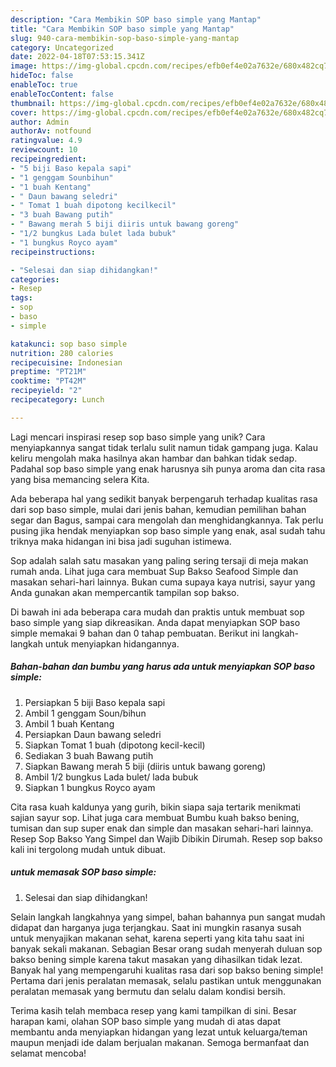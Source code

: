 ```yaml
---
description: "Cara Membikin SOP baso simple yang Mantap"
title: "Cara Membikin SOP baso simple yang Mantap"
slug: 940-cara-membikin-sop-baso-simple-yang-mantap
category: Uncategorized
date: 2022-04-18T07:53:15.341Z
image: https://img-global.cpcdn.com/recipes/efb0ef4e02a7632e/680x482cq70/sop-baso-simple-foto-resep-utama.jpg
hideToc: false
enableToc: true
enableTocContent: false
thumbnail: https://img-global.cpcdn.com/recipes/efb0ef4e02a7632e/680x482cq70/sop-baso-simple-foto-resep-utama.jpg
cover: https://img-global.cpcdn.com/recipes/efb0ef4e02a7632e/680x482cq70/sop-baso-simple-foto-resep-utama.jpg
author: Admin
authorAv: notfound
ratingvalue: 4.9
reviewcount: 10
recipeingredient:
- "5 biji Baso kepala sapi"
- "1 genggam Sounbihun"
- "1 buah Kentang"
- " Daun bawang seledri"
- " Tomat 1 buah dipotong kecilkecil"
- "3 buah Bawang putih"
- " Bawang merah 5 biji diiris untuk bawang goreng"
- "1/2 bungkus Lada bulet lada bubuk"
- "1 bungkus Royco ayam"
recipeinstructions:

- "Selesai dan siap dihidangkan!"
categories:
- Resep
tags:
- sop
- baso
- simple

katakunci: sop baso simple 
nutrition: 280 calories
recipecuisine: Indonesian
preptime: "PT21M"
cooktime: "PT42M"
recipeyield: "2"
recipecategory: Lunch

---
```





Lagi mencari inspirasi resep sop baso simple yang unik? Cara menyiapkannya sangat tidak terlalu sulit namun tidak gampang juga. Kalau keliru mengolah maka hasilnya akan hambar dan bahkan tidak sedap. Padahal sop baso simple yang enak harusnya sih punya aroma dan cita rasa yang bisa memancing selera Kita.





Ada beberapa hal yang sedikit banyak berpengaruh terhadap kualitas rasa dari sop baso simple, mulai dari jenis bahan, kemudian pemilihan bahan segar dan Bagus, sampai cara mengolah dan menghidangkannya. Tak perlu pusing jika hendak menyiapkan sop baso simple yang enak,      asal sudah tahu triknya maka hidangan ini bisa jadi suguhan istimewa.














Sop adalah salah satu masakan yang paling sering tersaji di meja makan rumah anda. Lihat juga cara membuat Sup Bakso Seafood Simple dan masakan sehari-hari lainnya. Bukan cuma supaya kaya nutrisi, sayur yang Anda gunakan akan mempercantik tampilan sop bakso.






Di bawah ini ada beberapa cara mudah dan praktis untuk membuat sop baso simple yang siap dikreasikan. Anda dapat menyiapkan SOP baso simple memakai 9 bahan dan 0 tahap pembuatan. Berikut ini langkah-langkah untuk menyiapkan hidangannya.

<!--inarticleads1-->

##### Bahan-bahan dan bumbu yang harus ada untuk menyiapkan SOP baso simple:

1. Persiapkan 5 biji Baso kepala sapi
1. Ambil 1 genggam Soun/bihun
1. Ambil 1 buah Kentang
1. Persiapkan  Daun bawang seledri
1. Siapkan  Tomat 1 buah (dipotong kecil-kecil)
1. Sediakan 3 buah Bawang putih
1. Siapkan  Bawang merah 5 biji (diiris untuk bawang goreng)
1. Ambil 1/2 bungkus Lada bulet/ lada bubuk
1. Siapkan 1 bungkus Royco ayam


Cita rasa kuah kaldunya yang gurih, bikin siapa saja tertarik menikmati sajian sayur sop. Lihat juga cara membuat Bumbu kuah bakso bening, tumisan dan sup super enak dan simple dan masakan sehari-hari lainnya. Resep Sop Bakso Yang Simpel dan Wajib Dibikin Dirumah. Resep sop bakso kali ini tergolong mudah untuk dibuat. 

<!--inarticleads2-->

#####  untuk memasak SOP baso simple:


1. Selesai dan siap dihidangkan!

Selain langkah langkahnya yang simpel, bahan bahannya pun sangat mudah didapat dan harganya juga terjangkau. Saat ini mungkin rasanya susah untuk menyajikan makanan sehat, karena seperti yang kita tahu saat ini banyak sekali makanan. Sebagian Besar orang sudah menyerah duluan sop bakso bening simple karena takut masakan yang dihasilkan tidak lezat. Banyak hal yang mempengaruhi kualitas rasa dari sop bakso bening simple! Pertama dari jenis peralatan memasak, selalu pastikan untuk menggunakan peralatan memasak yang bermutu dan selalu dalam kondisi bersih. 

Terima kasih telah membaca resep yang kami tampilkan di sini. Besar harapan kami, olahan SOP baso simple yang mudah di atas dapat membantu anda menyiapkan hidangan yang lezat untuk keluarga/teman maupun menjadi ide dalam berjualan makanan. Semoga bermanfaat dan selamat mencoba!
